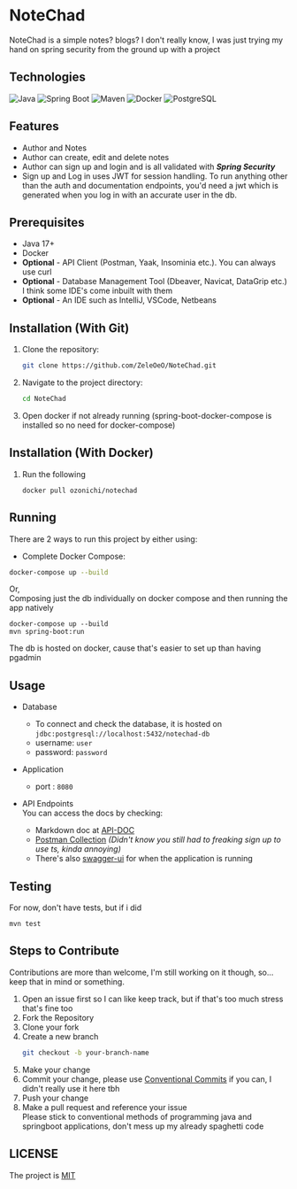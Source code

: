 # NoteChad
NoteChad is a simple notes? blogs? I don't really know, I was just trying my hand on spring security from the ground up with a project

## Technologies

![Java](https://img.shields.io/badge/Java-17%2B-orange?logo=openjdk&logoColor=white)
![Spring Boot](https://img.shields.io/badge/Spring%20Boot-3.1-green?logo=springboot&logoColor=white)
![Maven](https://img.shields.io/badge/Maven-3.6%2B-blue?logo=apachemaven&logoColor=white)
![Docker](https://img.shields.io/badge/Docker-Containerized-blue?logo=docker&logoColor=white)
![PostgreSQL](https://img.shields.io/badge/PostgreSQL-15%2B-blue?logo=postgresql&logoColor=white)


## Features
- Author and Notes
- Author can create, edit and delete notes
- Author can sign up and login and is all validated with _**Spring Security**_
- Sign up and Log in uses JWT for session handling. To run anything other than the auth and documentation endpoints, you'd need a jwt which is generated when you log in with an accurate user in the db.

## Prerequisites

- Java 17+
- Docker
- **Optional** - API Client (Postman, Yaak, Insominia etc.). You can always use curl
- **Optional** - Database Management Tool (Dbeaver, Navicat, DataGrip etc.) I think some IDE's come inbuilt with them
- **Optional** - An IDE such as IntelliJ, VSCode, Netbeans

## Installation (With Git)

1. Clone the repository:
   ```bash
   git clone https://github.com/ZeleOeO/NoteChad.git
   ```
2. Navigate to the project directory:
   ```bash
   cd NoteChad
   ```   
3. Open docker if not already running (spring-boot-docker-compose is installed so no need for docker-compose)

## Installation (With Docker)
1. Run the following
    ```shell
   docker pull ozonichi/notechad
   ```


## Running
There are 2 ways to run this project by either using:
<br>
- Complete Docker Compose:
```bash
docker-compose up --build
```
Or,
<br>
Composing just the db individually on docker compose and then running the app natively
```shell
docker-compose up --build
mvn spring-boot:run
```

The db is hosted on docker, cause that's easier to set up than having pgadmin

## Usage

- Database
    - To connect and check the database, it is hosted on `jdbc:postgresql://localhost:5432/notechad-db`
    - username: `user`
    - password: `password`


- Application
    - port : `8080`


- API Endpoints
  <br>
  You can access the docs by checking:
    - Markdown doc at [API-DOC](docs/API-DOCS.md)
    - [Postman Collection](docs/NoteChad.postman_collection.json) _(Didn't know you still had to freaking sign up to use
      ts, kinda annoying)_
    - There's also [swagger-ui](http://localhost:8080/swagger-ui/index.html/) for when the application is running

## Testing

For now, don't have tests, but if i did

```shell
mvn test
```

## Steps to Contribute

Contributions are more than welcome, I'm still working on it though, so... keep that in mind or something.

1. Open an issue first so I can like keep track, but if that's too much stress that's fine too
2. Fork the Repository
3. Clone your fork
4. Create a new branch
   ```bash
   git checkout -b your-branch-name
   ```
5. Make your change
6. Commit your change, please
   use [Conventional Commits](https://gist.github.com/qoomon/5dfcdf8eec66a051ecd85625518cfd13) if you can, I didn't
   really use it here tbh
7. Push your change
8. Make a pull request and reference your issue <br>
   Please stick to conventional methods of programming java and springboot applications, don't mess up my already
   spaghetti code

## LICENSE

The project is [MIT](LICENSE)